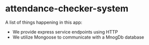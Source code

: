 # attendance-checker-system

A list of things happening in this app:

* We provide express service endpoints using HTTP
* We utilize Mongoose to communicate with a MnogDb database